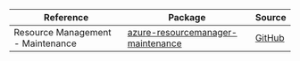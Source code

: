 | Reference | Package | Source |
|---|---|---|
|Resource Management - Maintenance|[azure-resourcemanager-maintenance](https://repo1.maven.org/maven2/com/azure/resourcemanager/azure-resourcemanager-maintenance)|[GitHub](https://github.com/Azure/azure-sdk-for-java/blob/main/sdk/maintenance/azure-resourcemanager-maintenance)|
